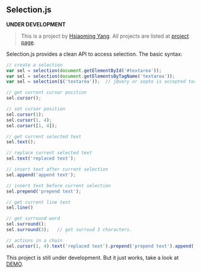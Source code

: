 ## Selection.js

**UNDER DEVELOPMENT**

> This is a project by [Hsiaoming Yang](http://lepture.com). All projects are listed at [project page](http://project.lepture.com).

Selection.js provides a clean API to access selection. The basic syntax:

```javascript
// create a selection
var sel = selection(document.getElementById('#textarea'));
var sel = selection(document.getElementsByTagName('textarea'));
var sel = selection($('textarea'));  // jQuery or zepto is accepted too

// get current cursor position
sel.cursor();

// set cursor position
sel.cursor(1);
sel.cursor(1, 4);
sel.cursor([1, 4]);

// get current selected text
sel.text();

// replace current selected text
sel.text('replaced text');

// insert text after current selection
sel.append('append text');

// insert text before current selection
sel.prepend('prepend text');

// get current line text
sel.line()

// get surround word
sel.surround();
sel.surround(3);   // get surroud 3 characters.

// actions in a chain
sel.cursor(1, 4).text('replaced text').prepend('prepend text').append('append text');
```

This project is still under development. But it just works, take a look at
[DEMO](http://project.lepture.com/selection.js/demo.html).
